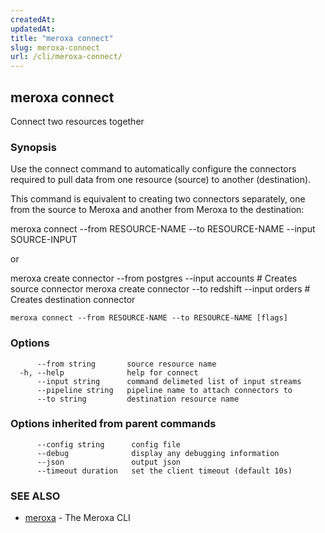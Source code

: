```yaml
---
createdAt: 
updatedAt: 
title: "meroxa connect"
slug: meroxa-connect
url: /cli/meroxa-connect/
---
```

## meroxa connect

Connect two resources together

### Synopsis

Use the connect command to automatically configure the connectors required to pull data from one resource 
(source) to another (destination).

This command is equivalent to creating two connectors separately, one from the source to Meroxa and another from Meroxa 
to the destination:

meroxa connect --from RESOURCE-NAME --to RESOURCE-NAME --input SOURCE-INPUT

or

meroxa create connector --from postgres --input accounts # Creates source connector
meroxa create connector --to redshift --input orders # Creates destination connector


```
meroxa connect --from RESOURCE-NAME --to RESOURCE-NAME [flags]
```

### Options

```
      --from string       source resource name
  -h, --help              help for connect
      --input string      command delimeted list of input streams
      --pipeline string   pipeline name to attach connectors to
      --to string         destination resource name
```

### Options inherited from parent commands

```
      --config string      config file
      --debug              display any debugging information
      --json               output json
      --timeout duration   set the client timeout (default 10s)
```

### SEE ALSO

* [meroxa](/cli/meroxa/)	 - The Meroxa CLI

